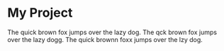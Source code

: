 # My Project

The quick brown fox jumps over the lazy dog. The qck brown fox jumps over the lazy dogg. The quick brownn foxx jumps over the lzy dog.
